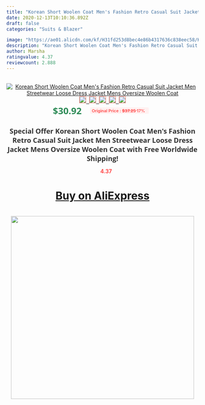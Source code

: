 ```yaml
---
title: "Korean Short Woolen Coat Men's Fashion Retro Casual Suit Jacket Men Streetwear Loose Dress Jacket Mens Oversize Woolen Coat"
date: 2020-12-13T10:10:36.892Z
draft: false
categories: "Suits & Blazer"

image: "https://ae01.alicdn.com/kf/H31fd253d8bec4e86b4317636c838eec58/Korean-Short-Woolen-Coat-Men-s-Fashion-Retro-Casual-Suit-Jacket-Men-Streetwear-Loose-Dress-Jacket.jpg"
description: "Korean Short Woolen Coat Men's Fashion Retro Casual Suit Jacket Men Streetwear Loose Dress Jacket Mens Oversize Woolen Coat"
author: Marsha
ratingvalue: 4.37
reviewcount: 2.888
---
```

<br>
<div style="text-align: center;">
<a href="https://s.click.aliexpress.com/e/_AW59uD" target="_blank" rel="nofollow noopener noreferrer"><img alt="Korean Short Woolen Coat Men's Fashion Retro Casual Suit Jacket Men Streetwear Loose Dress Jacket Mens Oversize Woolen Coat" class="magnifier-image" src="https://ae01.alicdn.com/kf/H31fd253d8bec4e86b4317636c838eec58/Korean-Short-Woolen-Coat-Men-s-Fashion-Retro-Casual-Suit-Jacket-Men-Streetwear-Loose-Dress-Jacket.jpg_640x640.jpg">
<br>
<img style="border:1px solid salmon" src="https://ae01.alicdn.com/kf/H31fd253d8bec4e86b4317636c838eec58/Korean-Short-Woolen-Coat-Men-s-Fashion-Retro-Casual-Suit-Jacket-Men-Streetwear-Loose-Dress-Jacket.jpg_120x120.jpg">&nbsp;&nbsp;<img style="border:1px solid salmon" src="https://ae01.alicdn.com/kf/Hada3554b12ed4eb49b4348e180e44d3aL/Korean-Short-Woolen-Coat-Men-s-Fashion-Retro-Casual-Suit-Jacket-Men-Streetwear-Loose-Dress-Jacket.jpg_120x120.jpg">&nbsp;&nbsp;<img style="border:1px solid salmon" src="https://ae01.alicdn.com/kf/H8ab1a920d0d543ce88562b5ab978f197m/Korean-Short-Woolen-Coat-Men-s-Fashion-Retro-Casual-Suit-Jacket-Men-Streetwear-Loose-Dress-Jacket.jpg_120x120.jpg">&nbsp;&nbsp;<img style="border:1px solid salmon" src="https://ae01.alicdn.com/kf/H46c093a2fdf84bf8801d5f1966929e664/Korean-Short-Woolen-Coat-Men-s-Fashion-Retro-Casual-Suit-Jacket-Men-Streetwear-Loose-Dress-Jacket.jpg_120x120.jpg">&nbsp;&nbsp;<img style="border:1px solid salmon" src="https://ae01.alicdn.com/kf/H56380c1db6104cf794efd712473dd9c2x/Korean-Short-Woolen-Coat-Men-s-Fashion-Retro-Casual-Suit-Jacket-Men-Streetwear-Loose-Dress-Jacket.jpg_120x120.jpg"></a></div><br0>
<div style="text-align: center;"><span style="background-color: white; border: 0px; box-sizing: border-box; color: seagreen; display: inline-block; font-family: &quot;open sans&quot; , &quot;arial&quot; , &quot;helvetica&quot; , sans-serif , &quot;heiti&quot;; font-size: 24px; font-stretch: inherit; font-weight: 700; line-height: inherit; margin: 0px 10px 0px 0px; padding: 0px; vertical-align: middle;">$30.92 </span>
<span style="background: rgb(255 , 241 , 241); border-radius: 3px; border: 0px; box-sizing: border-box; color: #ff4747; display: inline-block; font-family: inherit; font-size: 12px; font-stretch: inherit; font-style: inherit; font-variant: inherit; font-weight: 600; line-height: inherit; margin: 0px; padding: 2px 5px; transform: scale(0.9); vertical-align: middle;">Original Price : <b style="text-decoration: line-through;">$37.25 </b> 17%&nbsp;&nbsp;</span></div>
<h1 style="color: #333333; display: inline-block; font-family: &quot;open sans&quot; , &quot;arial&quot; , &quot;helvetica&quot; , sans-serif , &quot;heiti&quot;; font-size: 18px; font-stretch: inherit; font-weight: 700; text-align: center;">Special Offer Korean Short Woolen Coat Men's Fashion Retro Casual Suit Jacket Men Streetwear Loose Dress Jacket Mens Oversize Woolen Coat with Free Worldwide Shipping!</h1>
<div style="color: #ff4747; text-align: center;">
<img src="https://4.bp.blogspot.com/-M0ZcTcb-5uY/XleCXlxnR4I/AAAAAAAAAEc/OrjgMkXV1oMQFaCRZj5HQwOCBcu3w1FegCPcBGAYYCw/s1600/star.png" style="height: 15px;">&nbsp;<b>4.37</b></div>
<div class="button_cont" align="center"><a class="buynow_a" href="https://s.click.aliexpress.com/e/_AW59uD" target="_blank" rel="nofollow noopener noreferrer"><H1>Buy on AliExpress</H1></a></div><br>
<div class="separator" style="clear: both; text-align: center;">
<img src="https://lh3.googleusercontent.com/-pTy5HemUv9M/XlePHvY0dAI/AAAAAAAAAE4/0nX5iRUoIWY8eMW9Dpxeirr157OZliDIgCLcBGAsYHQ/s1600/badge.gif" width="480">
</div>
